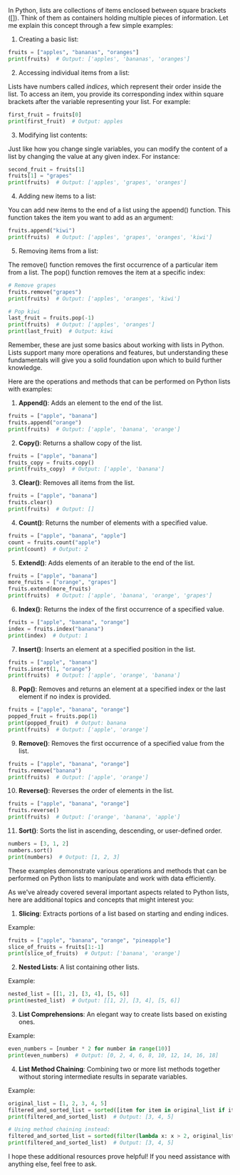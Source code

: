 In Python, lists are collections of items enclosed between square brackets ([]). Think of them as containers holding multiple pieces of information. Let me explain this concept through a few simple examples:

1. Creating a basic list:

```python
fruits = ["apples", "bananas", "oranges"]
print(fruits)  # Output: ['apples', 'bananas', 'oranges']
```

2. Accessing individual items from a list:

Lists have numbers called _indices_, which represent their order inside the list. To access an item, you provide its corresponding index within square brackets after the variable representing your list. For example:

```python
first_fruit = fruits[0]
print(first_fruit)  # Output: apples
```

3. Modifying list contents:

Just like how you change single variables, you can modify the content of a list by changing the value at any given index. For instance:

```python
second_fruit = fruits[1]
fruits[1] = "grapes"
print(fruits)  # Output: ['apples', 'grapes', 'oranges']
```

4. Adding new items to a list:

You can add new items to the end of a list using the append() function. This function takes the item you want to add as an argument:

```python
fruits.append("kiwi")
print(fruits)  # Output: ['apples', 'grapes', 'oranges', 'kiwi']
```

5. Removing items from a list:

The remove() function removes the first occurrence of a particular item from a list. The pop() function removes the item at a specific index:

```python
# Remove grapes
fruits.remove("grapes")
print(fruits)  # Output: ['apples', 'oranges', 'kiwi']

# Pop kiwi
last_fruit = fruits.pop(-1)
print(fruits)  # Output: ['apples', 'oranges']
print(last_fruit)  # Output: kiwi
```

Remember, these are just some basics about working with lists in Python. Lists support many more operations and features, but understanding these fundamentals will give you a solid foundation upon which to build further knowledge.

Here are the operations and methods that can be performed on Python lists with examples:

1. **Append()**: Adds an element to the end of the list.

```python
fruits = ["apple", "banana"]
fruits.append("orange")
print(fruits)  # Output: ['apple', 'banana', 'orange']
```

2. **Copy()**: Returns a shallow copy of the list.

```python
fruits = ["apple", "banana"]
fruits_copy = fruits.copy()
print(fruits_copy)  # Output: ['apple', 'banana']
```

3. **Clear()**: Removes all items from the list.

```python
fruits = ["apple", "banana"]
fruits.clear()
print(fruits)  # Output: []
```

4. **Count()**: Returns the number of elements with a specified value.

```python
fruits = ["apple", "banana", "apple"]
count = fruits.count("apple")
print(count)  # Output: 2
```

5. **Extend()**: Adds elements of an iterable to the end of the list.

```python
fruits = ["apple", "banana"]
more_fruits = ["orange", "grapes"]
fruits.extend(more_fruits)
print(fruits)  # Output: ['apple', 'banana', 'orange', 'grapes']
```

6. **Index()**: Returns the index of the first occurrence of a specified value.

```python
fruits = ["apple", "banana", "orange"]
index = fruits.index("banana")
print(index)  # Output: 1
```

7. **Insert()**: Inserts an element at a specified position in the list.

```python
fruits = ["apple", "banana"]
fruits.insert(1, "orange")
print(fruits)  # Output: ['apple', 'orange', 'banana']
```

8. **Pop()**: Removes and returns an element at a specified index or the last element if no index is provided.

```python
fruits = ["apple", "banana", "orange"]
popped_fruit = fruits.pop(1)
print(popped_fruit)  # Output: banana
print(fruits)  # Output: ['apple', 'orange']
```

9. **Remove()**: Removes the first occurrence of a specified value from the list.

```python
fruits = ["apple", "banana", "orange"]
fruits.remove("banana")
print(fruits)  # Output: ['apple', 'orange']
```

10. **Reverse()**: Reverses the order of elements in the list.

```python
fruits = ["apple", "banana", "orange"]
fruits.reverse()
print(fruits)  # Output: ['orange', 'banana', 'apple']
```

11. **Sort()**: Sorts the list in ascending, descending, or user-defined order.

```python
numbers = [3, 1, 2]
numbers.sort()
print(numbers)  # Output: [1, 2, 3]
```

These examples demonstrate various operations and methods that can be performed on Python lists to manipulate and work with data efficiently.

As we've already covered several important aspects related to Python lists, here are additional topics and concepts that might interest you:

1. **Slicing**: Extracts portions of a list based on starting and ending indices.

Example:

```python
fruits = ["apple", "banana", "orange", "pineapple"]
slice_of_fruits = fruits[1:-1]
print(slice_of_fruits)  # Output: ['banana', 'orange']
```

2. **Nested Lists**: A list containing other lists.

Example:

```python
nested_list = [[1, 2], [3, 4], [5, 6]]
print(nested_list)  # Output: [[1, 2], [3, 4], [5, 6]]
```

3. **List Comprehensions**: An elegant way to create lists based on existing ones.

Example:

```python
even_numbers = [number * 2 for number in range(10)]
print(even_numbers)  # Output: [0, 2, 4, 6, 8, 10, 12, 14, 16, 18]
```

4. **List Method Chaining**: Combining two or more list methods together without storing intermediate results in separate variables.

Example:

```python
original_list = [1, 2, 3, 4, 5]
filtered_and_sorted_list = sorted([item for item in original_list if item > 2])
print(filtered_and_sorted_list)  # Output: [3, 4, 5]

# Using method chaining instead:
filtered_and_sorted_list = sorted(filter(lambda x: x > 2, original_list))
print(filtered_and_sorted_list)  # Output: [3, 4, 5]
```

I hope these additional resources prove helpful! If you need assistance with anything else, feel free to ask.
